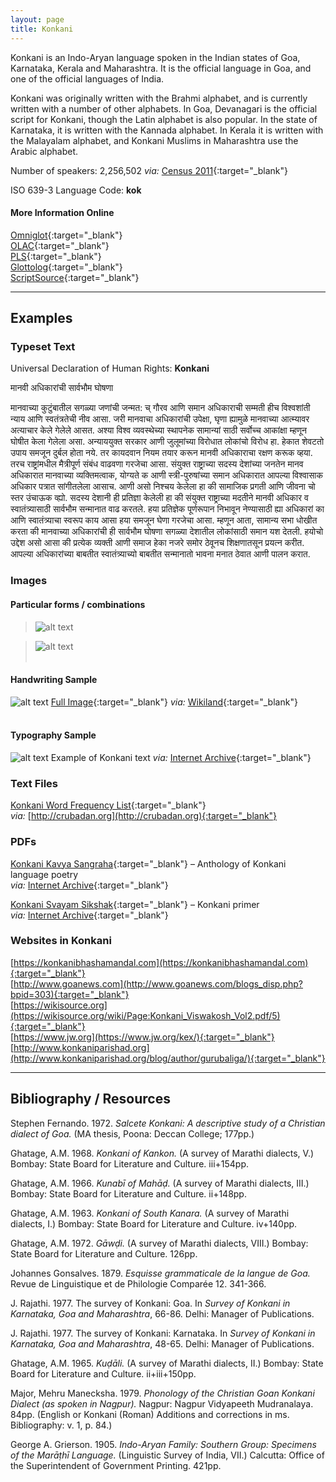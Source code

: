 ```yaml
---
layout: page
title: Konkani
---
```


Konkani is an Indo-Aryan language spoken in the Indian states of Goa, Karnataka, Kerala and Maharashtra. It is the official language in Goa, and one of the official languages of India. 

Konkani was originally written with the Brahmi alphabet, and is currently written with a number of other alphabets. In Goa, Devanagari is the official script for Konkani, though the Latin alphabet is also popular. In the state of Karnataka, it is written with the Kannada alphabet. In Kerala it is written with the Malayalam alphabet, and Konkani Muslims in Maharashtra use the Arabic alphabet.

Number of speakers: 2,256,502 *via:* [Census 2011](../devanagari-overview/Census-of-India-2011-Language.pdf){:target="_blank"}  

ISO 639-3 Language Code: **kok**  

#### More Information Online

[Omniglot](https://omniglot.com/writing/konkani.htm){:target="_blank"}  
[OLAC](http://www.language-archives.org/language/gom){:target="_blank"}  
[PLS](http://www.peopleslinguisticsurvey.org/bhasha-sample.aspx?id=549){:target="_blank"}  
[Glottolog](https://glottolog.org/resource/languoid/id/goan1235){:target="_blank"}  
[ScriptSource](https://www.scriptsource.org/cms/scripts/page.php?item_id=language_detail&key=gom){:target="_blank"}


-----

## Examples

### Typeset Text

Universal Declaration of Human Rights: **Konkani**
<p lang="kok">
मानवी अधिकारांची सार्वभौम घोषणा

मानवाच्या कुटुंबातील सगळ्या जणांची जन्मत: च् गौरव आणि समान अधिकाराची सम्मती हीच विश्वशांती न्याय आणि स्वतंत्रतेची नीव आसा. 
जरी मानवाचा अधिकारांची उपेक्षा, घृणा ह्यामुळे मानवाच्या आत्म्यावर अत्याचार केले गेलेले आसत. अश्या विश्व व्यवस्थेच्या स्थापनेक सामान्यां साठी सर्वोच्च आकांक्षा म्हणून घोषीत केला गेलेला असा.
अन्याययुक्त सरकार आणी जुलूमांच्या विरोधात लोकांचो विरोध हा. हेकात शेवटतो उपाय समजून दुर्बल होता नये. तर कायदवान नियम तयार करून मानवी अधिकाराचा रक्षण करूक व्हया.
तरच राष्ट्रांमधील मैत्रीपूर्ण संबंध वाढवणा गरजेचा आसा.
संयुक्त राष्ट्राच्या सदस्य देशांच्या जनतेन मानव अधिकारात मानवाच्या व्यक्तिमत्वाक, योग्यते क आणी स्त्री-पुरुषांच्या समान अधिकारात आपल्या विश्वासाक अधिकार पत्रात सांगीतलेला आसाच. आणी असो निश्चय केलेला हा की सामाजिक प्रगती आणि जीवना चो स्तर उंचाऊक व्ह्यो.
सदस्य देशानी ही प्रतिज्ञा केलेली हा की संयुक्त राष्ट्राच्या मदतीने मानवी अधिकार व स्वातंत्र्यासाठी सार्वभौम सन्मानात वाढ करतले. हया प्रतिज्ञेक पूर्णरूपान निभावून नेण्यासाठी ह्या अधिकारां का आणि स्वातंत्र्याचा स्वरूप काय आसा हया समजून घेणा गरजेचा आसा. म्हणून आता, सामान्य सभा धोखीत करता की मानवाच्या अधिकारांची ही सार्वभौम घोषणा सगळ्या देशातील लोकांसाठी समान यश देतली. हयोचो उद्देश असो आसा की प्रत्येक व्यक्ती आणी समाज हेका नजरे समोर ठेवूनच शिक्षणातसून प्रयत्न करीत. आपल्या अधिकारांच्या बाबतीत स्वातंत्र्याच्यो बाबतीत सन्मानातो भावना मनात ठेवात आणी पालन करात.
</p>

### Images

#### Particular forms / combinations

>![alt text](/images/01.png)  

>![alt text](/images/02.png)  
 &nbsp;  


#### Handwriting Sample

![alt text](/images/Konkani-handwriting-01.png)
[Full Image](/images/Konkani-handwriting-01.jpg){:target="_blank"} *via:* [Wikiland](https://www.wikiwand.com/en/Canarese_Konkani){:target="_blank"}  
&nbsp;  


#### Typography Sample

![alt text](/images/konkani.png)
Example of Konkani text
*via:* [Internet Archive](https://archive.org/details/changpanachisaan0000pnsh){:target="_blank"}


### Text Files

[Konkani Word Frequency List](/basic-info/konkani-word-frequency.txt){:target="_blank"}  
*via:* [http://crubadan.org](http://crubadan.org){:target="_blank"}


### PDFs

[Konkani Kavya Sangraha](/samples/Konkani-01.pdf){:target="_blank"} – Anthology of Konkani language poetry  
*via:* [Internet Archive](https://archive.org/details/dli.KONKANI_KAVYA_SANGRAHA){:target="_blank"}

[Konkani Svayam Sikshak](/samples/Konkani-02.pdf){:target="_blank"} – Konkani primer  
*via:* [Internet Archive](https://archive.org/details/dli.viswakonkani.9001){:target="_blank"}


### Websites in Konkani

[https://konkanibhashamandal.com](https://konkanibhashamandal.com){:target="_blank"}  
[http://www.goanews.com](http://www.goanews.com/blogs_disp.php?bpid=303){:target="_blank"}  
[https://wikisource.org](https://wikisource.org/wiki/Page:Konkani_Viswakosh_Vol2.pdf/5){:target="_blank"}  
[https://www.jw.org](https://www.jw.org/kex/){:target="_blank"}  
[http://www.konkaniparishad.org](http://www.konkaniparishad.org/blog/author/gurubaliga/){:target="_blank"}


-----

## Bibliography / Resources

Stephen Fernando. 1972. *Salcete Konkani: A descriptive study of a Christian dialect of Goa.* (MA thesis, Poona: Deccan College; 177pp.)

Ghatage, A.M. 1968. *Konkani of Kankon.* (A survey of Marathi dialects, V.) Bombay: State Board for Literature and Culture. iii+154pp.

Ghatage, A.M. 1966. *Kunabī of Mahāḍ.* (A survey of Marathi dialects, III.) Bombay: State Board for Literature and Culture. ii+148pp.

Ghatage, A.M. 1963. *Konkani of South Kanara.* (A survey of Marathi dialects, I.) Bombay: State Board for Literature and Culture. iv+140pp.

Ghatage, A.M. 1972. *Gāwḍi.* (A survey of Marathi dialects, VIII.) Bombay: State Board for Literature and Culture. 126pp.

Johannes Gonsalves. 1879. *Esquisse grammaticale de la langue de Goa.* Revue de Linguistique et de Philologie Comparée 12. 341-366.

J. Rajathi. 1977. The survey of Konkani: Goa. In *Survey of Konkani in Karnataka, Goa and Maharashtra*, 66-86. Delhi: Manager of Publications.

J. Rajathi. 1977. The survey of Konkani: Karnataka. In *Survey of Konkani in Karnataka, Goa and Maharashtra*, 48-65. Delhi: Manager of Publications.

Ghatage, A.M. 1965. *Kuḍāli.* (A survey of Marathi dialects, II.) Bombay: State Board for Literature and Culture. ii+iii+150pp.

Major, Mehru Manecksha. 1979. *Phonology of the Christian Goan Konkani Dialect (as spoken in Nagpur).* Nagpur: Nagpur Vidyapeeth Mudranalaya. 84pp. (English or Konkani (Roman) Additions and corrections in ms. Bibliography: v. 1, p. 84.)

George A. Grierson. 1905. *Indo-Aryan Family: Southern Group: Specimens of the Marāṭhī Language.* (Linguistic Survey of India, VII.) Calcutta: Office of the Superintendent of Government Printing. 421pp.
